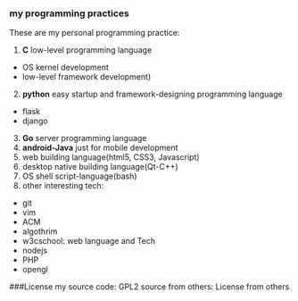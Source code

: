 ### my programming practices
These are my personal programming practice:
1. **C** low-level programming language
  * OS kernel development
  * low-level framework development)
2. **python** easy startup and framework-designing programming language 
  * flask
  * django
3. **Go** server programming language 
4. **android-Java** just for mobile development 
5. web building language(html5, CSS3, Javascript)
6. desktop native building language(Qt-C++)
7. OS shell script-language(bash)
8. other interesting tech:
  * git 
  * vim
  * ACM
  * algothrim
  * w3cschool: web language and Tech
  * nodejs
  * PHP
  * opengl

###License
my source code: GPL2
source from others: License from others
